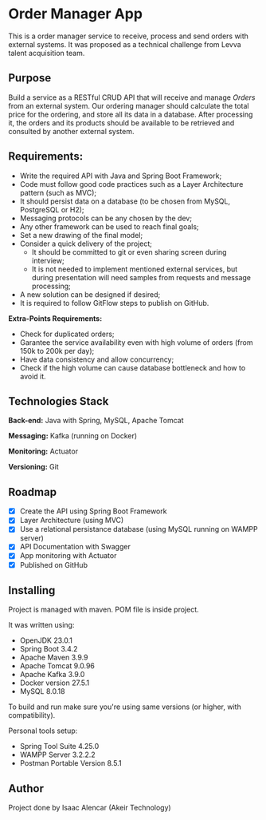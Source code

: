 
# Order Manager App

This is a order manager service to receive, process and send orders with external systems. It was proposed as a technical challenge from Levva talent acquisition team.

## Purpose 

Build a service as a RESTful CRUD API that will receive and manage *Orders* from an external system. Our ordering manager should calculate the total price for the ordering, and store all its data in a database. After processing it, the orders and its products should be available to be retrieved and consulted by another external system.

## Requirements:
- Write the required API with Java and Spring Boot Framework;
- Code must follow good code practices such as a Layer Architecture pattern (such as MVC);
- It should persist data on a database (to be chosen from MySQL, PostgreSQL or H2);
- Messaging protocols can be any chosen by the dev;
- Any other framework can be used to reach final goals;
- Set a new drawing of the final model;
- Consider a quick delivery of the project;
    - It should be committed to git or even sharing screen during interview;
    - It is not needed to implement mentioned external services, but during presentation will need samples from requests and message processing;
- A new solution can be designed if desired;
- It is required to follow GitFlow steps to publish on GitHub.

**Extra-Points Requirements:**
- Check for duplicated orders;
- Garantee the service availability even with high volume of orders (from 150k to 200k per day);
- Have data consistency and allow concurrency;
- Check if the high volume can cause database bottleneck and how to avoid it. 

## Technologies Stack

**Back-end:** Java with Spring, MySQL, Apache Tomcat

**Messaging:** Kafka (running on Docker)

**Monitoring:** Actuator

**Versioning:** Git

## Roadmap

* [X]  Create the API using Spring Boot Framework
* [X]  Layer Architecture (using MVC)
* [X]  Use a relational persistance database (using MySQL running on WAMPP server)
* [X]  API Documentation with Swagger
* [X]  App monitoring with Actuator
* [X]  Published on GitHub

## Installing

Project is managed with maven. POM file is inside project.

It was written using:
*  OpenJDK 23.0.1
*  Spring Boot 3.4.2
*  Apache Maven 3.9.9
*  Apache Tomcat 9.0.96
*  Apache Kafka 3.9.0
*  Docker version 27.5.1
*  MySQL 8.0.18

To build and run make sure you're using same versions (or higher, with compatibility).

Personal tools setup:
- Spring Tool Suite 4.25.0
- WAMPP Server 3.2.2.2
- Postman Portable Version 8.5.1

## Author

Project done by Isaac Alencar (Akeir Technology)